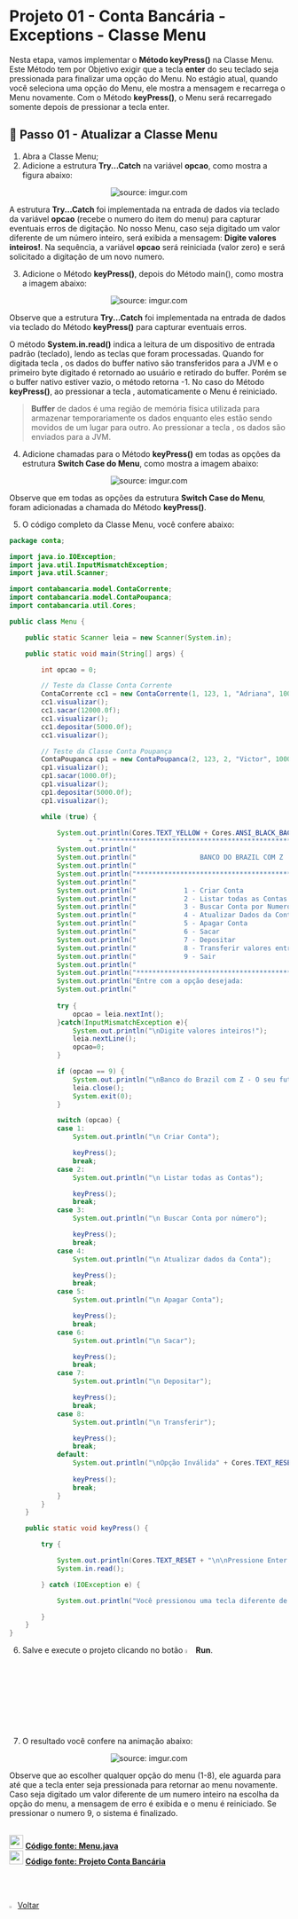 <h1>Projeto 01 - Conta Bancária - Exceptions - Classe Menu</h1>

Nesta etapa, vamos implementar o **Método keyPress()** na Classe Menu. Este Método tem por Objetivo exigir que a tecla **enter** do seu teclado seja pressionada para finalizar uma opção do Menu. No estágio atual, quando você seleciona uma opção do Menu, ele mostra a mensagem e recarrega o Menu novamente. Com o Método **keyPress()**, o Menu será recarregado somente depois de pressionar a tecla enter.

<h2>👣 Passo 01 - Atualizar a Classe Menu</h2>

1. Abra a Classe Menu;
2. Adicione a estrutura **Try...Catch** na variável **opcao**, como mostra a figura abaixo:

<div align="center"><img src="https://i.imgur.com/XxRLnnY.png" title="source: imgur.com" /></div>

A estrutura **Try...Catch** foi implementada na entrada de dados via teclado da variável **opcao** (recebe o numero do item do menu) para capturar eventuais erros de digitação. No nosso Menu, caso seja digitado um valor diferente de um número inteiro, será exibida a mensagem: **Digite valores inteiros!**. Na sequência, a variável **opcao** será reiniciada (valor zero) e será solicitado a digitação de um novo numero.

3. Adicione o Método **keyPress()**, depois do Método main(), como mostra a imagem abaixo:

<div align="center"><img src="https://i.imgur.com/yW1hgBr.png" title="source: imgur.com" /></div>

Observe que a estrutura **Try...Catch** foi implementada na entrada de dados via teclado do Método **keyPress()** para capturar eventuais erros.

O método **System.in.read()** indica a leitura de um dispositivo de entrada padrão (teclado), lendo as teclas que foram processadas. Quando for digitada tecla <Enter>, os dados do buffer nativo são transferidos para a JVM e o primeiro byte digitado é retornado ao  usuário e retirado do buffer. Porém se o buffer nativo estiver vazio, o  método retorna -1. No caso do Método **keyPress()**, ao pressionar a tecla <Enter>, automaticamente o Menu é reiniciado.

> **Buffer** de dados é uma região de memória física utilizada para armazenar temporariamente os dados enquanto eles estão sendo movidos de  um lugar para outro. Ao pressionar a tecla <Enter>, os dados são enviados para a JVM.

4. Adicione chamadas para o Método **keyPress()** em todas as opções da estrutura **Switch Case do Menu**, como mostra a imagem abaixo:

<div align="center"><img src="https://i.imgur.com/AFj2zpp.png" title="source: imgur.com" /></div>

Observe que em todas as opções da estrutura **Switch Case do Menu**, foram adicionadas a chamada do Método **keyPress()**.

5. O código completo da Classe Menu, você confere abaixo:

```java
package conta;

import java.io.IOException;
import java.util.InputMismatchException;
import java.util.Scanner;

import contabancaria.model.ContaCorrente;
import contabancaria.model.ContaPoupanca;
import contabancaria.util.Cores;

public class Menu {

	public static Scanner leia = new Scanner(System.in);

	public static void main(String[] args) {

		int opcao = 0;

		// Teste da Classe Conta Corrente
		ContaCorrente cc1 = new ContaCorrente(1, 123, 1, "Adriana", 10000.0f, 1000.0f);
		cc1.visualizar();
		cc1.sacar(12000.0f);
		cc1.visualizar();
		cc1.depositar(5000.0f);
		cc1.visualizar();

		// Teste da Classe Conta Poupança
		ContaPoupanca cp1 = new ContaPoupanca(2, 123, 2, "Victor", 100000.0f, 15);
		cp1.visualizar();
		cp1.sacar(1000.0f);
		cp1.visualizar();
		cp1.depositar(5000.0f);
		cp1.visualizar();

		while (true) {

			System.out.println(Cores.TEXT_YELLOW + Cores.ANSI_BLACK_BACKGROUND
					+ "*****************************************************");
			System.out.println("                                                     ");
			System.out.println("                BANCO DO BRAZIL COM Z                ");
			System.out.println("                                                     ");
			System.out.println("*****************************************************");
			System.out.println("                                                     ");
			System.out.println("            1 - Criar Conta                          ");
			System.out.println("            2 - Listar todas as Contas               ");
			System.out.println("            3 - Buscar Conta por Numero              ");
			System.out.println("            4 - Atualizar Dados da Conta             ");
			System.out.println("            5 - Apagar Conta                         ");
			System.out.println("            6 - Sacar                                ");
			System.out.println("            7 - Depositar                            ");
			System.out.println("            8 - Transferir valores entre Contas      ");
			System.out.println("            9 - Sair                                 ");
			System.out.println("                                                     ");
			System.out.println("*****************************************************");
			System.out.println("Entre com a opção desejada:                          ");
			System.out.println("                                                     " + Cores.TEXT_RESET);
			
			try {
				opcao = leia.nextInt();
			}catch(InputMismatchException e){
				System.out.println("\nDigite valores inteiros!");
				leia.nextLine();
				opcao=0;
			}

			if (opcao == 9) {
				System.out.println("\nBanco do Brazil com Z - O seu futuro começa aqui!");
				leia.close();
				System.exit(0);
			}

			switch (opcao) {
			case 1:
				System.out.println("\n Criar Conta");

				keyPress();
				break;
			case 2:
				System.out.println("\n Listar todas as Contas");

				keyPress();
				break;
			case 3:
				System.out.println("\n Buscar Conta por número");

				keyPress();
				break;
			case 4:
				System.out.println("\n Atualizar dados da Conta");

				keyPress();
				break;
			case 5:
				System.out.println("\n Apagar Conta");

				keyPress();
				break;
			case 6:
				System.out.println("\n Sacar");

				keyPress();
				break;
			case 7:
				System.out.println("\n Depositar");

				keyPress();
				break;
			case 8:
				System.out.println("\n Transferir");

				keyPress();
				break;
			default:
				System.out.println("\nOpção Inválida" + Cores.TEXT_RESET);
				
				keyPress();
				break;
			}
		}
	}

	public static void keyPress() {

		try {

			System.out.println(Cores.TEXT_RESET + "\n\nPressione Enter para Continuar...");
			System.in.read();

		} catch (IOException e) {

			System.out.println("Você pressionou uma tecla diferente de enter!");

		}
	}
}
```

6. Salve e execute o projeto clicando no botão <img src="https://i.imgur.com/t28CIT4.png" title="source: imgur.com" width="4%"/>**Run**. 
7. O resultado você confere na animação abaixo:

<div align="center"><img src="https://i.imgur.com/r5U6dkp.gif" title="source: imgur.com" /></div>

Observe que ao escolher qualquer opção do menu (1-8), ele aguarda para até que a tecla enter seja pressionada para retornar ao menu novamente. Caso seja digitado um valor diferente de um numero inteiro na escolha da opção do menu, a mensagem de erro é exibida e o menu é reiniciado. Se pressionar o numero 9, o sistema é finalizado.

<br />

<div align="left"><img src="https://i.imgur.com/JACNZiR.png" title="source: imgur.com" width="25px"/> <a href="https://github.com/rafaelq80/conta_bancaria_java/blob/06_Menu_Exceptions/src/conta/Menu.java" target="_blank"><b>Código fonte: Menu.java</b></a>

<br />

<div align="left"><img src="https://i.imgur.com/JACNZiR.png" title="source: imgur.com" width="25px"/> <a href="https://github.com/rafaelq80/conta_bancaria_java/tree/06_Menu_Exceptions" target="_blank"><b>Código fonte: Projeto Conta Bancária</b></a>

<br /><br />

<div align="left"><a href="README.md"><img src="https://i.imgur.com/XMgF3gl.png" title="source: imgur.com" width="3%"/>Voltar</a></div>